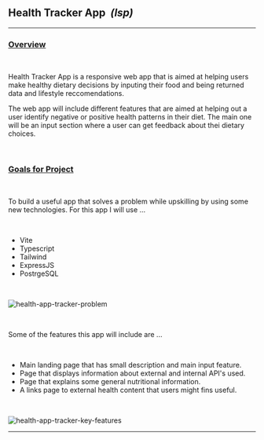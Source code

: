 ## <b> Health Tracker App </b><em>&nbsp;(lsp)</em>

---

### <u> Overview</u>

<br>

Health Tracker App is a responsive web app that is aimed at helping users make healthy dietary decisions by inputing their food and being returned data and lifestyle reccomendations. <br>

The web app will include different features that are aimed at helping out a user identify negative or positive health patterns in their diet. The main one will be an input section where a user can get feedback about thei dietary choices.

<br>

### <u> Goals for Project </u>

<br>

To build a useful app that solves a problem while upskilling by using some new technologies. For this app I will use ...

<br>

- Vite
- Typescript
- Tailwind
- ExpressJS
- PostrgeSQL

<br>

![health-app-tracker-problem](https://github.com/AyrtonCR/health-tracker-app/assets/98923297/fa1c79b2-1c33-4669-b62e-5180d528db12)

<br>

Some of the features this app will include are ...

<br>

- Main landing page that has small description and main input feature.
- Page that displays information about external and internal API's used.
- Page that explains some general nutritional information.
- A links page to external health content that users might fins useful.

<br>

![health-app-tracker-key-features](https://github.com/AyrtonCR/health-tracker-app/assets/98923297/742b8974-fb27-4d8a-95b1-5b188630c86d)

---


<br>
